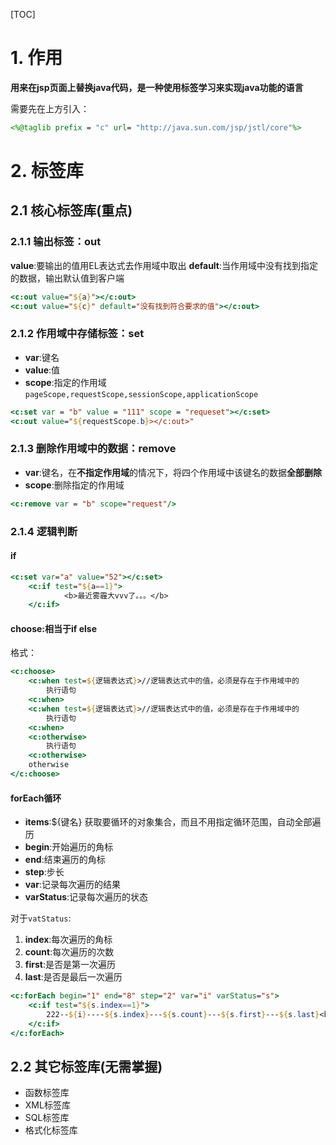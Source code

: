 [TOC]
# 1. 作用
**用来在jsp页面上替换java代码，是一种使用标签学习来实现java功能的语言**

需要先在上方引入：

```jsp
<%@taglib prefix = "c" url=	"http://java.sun.com/jsp/jstl/core"%>
```

# 2. 标签库
## 2.1 核心标签库(重点)
### 2.1.1 输出标签：out
**value**:要输出的值用EL表达式去作用域中取出
**default**:当作用域中没有找到指定的数据，输出默认值到客户端

```jsp
<c:out value="${a}"></c:out>
<c:out value="${c}" default="没有找到符合要求的值"></c:out>
```
### 2.1.2 作用域中存储标签：set
- **var**:键名
- **value**:值
- **scope**:指定的作用域`pageScope,requestScope,sessionScope,applicationScope`

```jsp
<c:set var = "b" value = "111" scope = "requeset"></c:set>
<c:out value="${requestScope.b}></c:out>"
```

### 2.1.3 删除作用域中的数据：remove
- **var**:键名，在**不指定作用域**的情况下，将四个作用域中该键名的数据**全部删除**
- **scope**:删除指定的作用域

```jsp
<c:remove var = "b" scope="request"/>
```

### 2.1.4 逻辑判断

#### if

```jsp
<c:set var="a" value="52"></c:set>
	<c:if test="${a==1}">
			<b>最近雾霾大vvv了。。。</b>
	</c:if>
```

#### choose:相当于if else
格式：

```jsp
<c:choose>
	<c:when test=${逻辑表达式}>//逻辑表达式中的值，必须是存在于作用域中的
		执行语句
	<c:when>
	<c:when test=${逻辑表达式}>//逻辑表达式中的值，必须是存在于作用域中的
		执行语句
	<c:when>
	<c:otherwise>
		执行语句
	<c:otherwise>
	otherwise
</c:choose>
```

#### forEach循环
- **items**:${键名} 获取要循环的对象集合，而且不用指定循环范围，自动全部遍历
- **begin**:开始遍历的角标
- **end**:结束遍历的角标
- **step**:步长
- **var**:记录每次遍历的结果
- **varStatus**:记录每次遍历的状态

对于`vatStatus`:
1. **index**:每次遍历的角标
2. **count**:每次遍历的次数
3. **first**:是否是第一次遍历
4. **last**:是否是最后一次遍历

```jsp
<c:forEach begin="1" end="8" step="2" var="i" varStatus="s">
	<c:if test="${s.index==1}">
		222--${i}----${s.index}---${s.count}---${s.first}---${s.last}<br/>
	</c:if>
</c:forEach>
```

## 2.2 其它标签库(无需掌握)
- 函数标签库
- XML标签库
- SQL标签库
- 格式化标签库